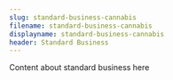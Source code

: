 ```yaml
---
slug: standard-business-cannabis
filename: standard-business-cannabis
displayname: standard-business-cannabis
header: Standard Business
---
```


Content about standard business here
